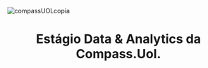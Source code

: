 ![compassUOLcopia](https://user-images.githubusercontent.com/89945563/220741589-edc19418-105c-4b07-8237-1dbc9c46c519.jpg)
<h1 align="center"> Estágio Data & Analytics da Compass.Uol. </h1>
